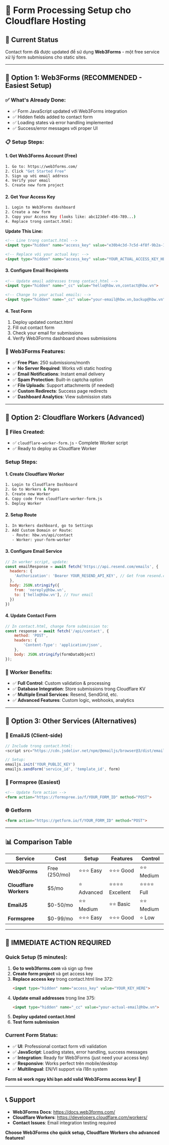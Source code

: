 # 📝 Form Processing Setup cho Cloudflare Hosting

## 🎯 **Current Status**

Contact form đã được updated để sử dụng **Web3Forms** - một free service xử lý form submissions cho static sites.

---

## 🚀 **Option 1: Web3Forms (RECOMMENDED - Easiest Setup)**

### **✅ What's Already Done:**
- ✅ Form JavaScript updated với Web3Forms integration
- ✅ Hidden fields added to contact form
- ✅ Loading states và error handling implemented
- ✅ Success/error messages với proper UI

### **📋 Setup Steps:**

#### **1. Get Web3Forms Account (Free)**
```bash
1. Go to: https://web3forms.com/
2. Click "Get Started Free"  
3. Sign up với email address
4. Verify your email
5. Create new form project
```

#### **2. Get Your Access Key**
```bash
1. Login to Web3Forms dashboard
2. Create a new form
3. Copy your Access Key (looks like: abc123def-456-789...)
4. Replace trong contact.html:
```

**Update This Line:**
```html
<!-- Line trong contact.html -->
<input type="hidden" name="access_key" value="e30b4c3d-7c5d-4f8f-9b2a-1a3c5e7f9b1d">

<!-- Replace với your actual key: -->
<input type="hidden" name="access_key" value="YOUR_ACTUAL_ACCESS_KEY_HERE">
```

#### **3. Configure Email Recipients**
```html
<!-- Update email addresses trong contact.html -->
<input type="hidden" name="_cc" value="hello@hbw.vn,contact@hbw.vn">

<!-- Change to your actual emails: -->
<input type="hidden" name="_cc" value="your-email@hbw.vn,backup@hbw.vn">
```

#### **4. Test Form**
1. Deploy updated contact.html
2. Fill out contact form
3. Check your email for submissions
4. Verify Web3Forms dashboard shows submissions

### **🔧 Web3Forms Features:**
- ✅ **Free Plan**: 250 submissions/month
- ✅ **No Server Required**: Works với static hosting  
- ✅ **Email Notifications**: Instant email delivery
- ✅ **Spam Protection**: Built-in captcha option
- ✅ **File Uploads**: Support attachments (if needed)
- ✅ **Custom Redirects**: Success page redirects
- ✅ **Dashboard Analytics**: View submission stats

---

## 🔧 **Option 2: Cloudflare Workers (Advanced)**

### **📁 Files Created:**
- ✅ `cloudflare-worker-form.js` - Complete Worker script
- ✅ Ready to deploy as Cloudflare Worker

### **Setup Steps:**

#### **1. Create Cloudflare Worker**
```bash
1. Login to Cloudflare Dashboard
2. Go to Workers & Pages
3. Create new Worker
4. Copy code from cloudflare-worker-form.js
5. Deploy Worker
```

#### **2. Setup Route**
```bash
1. In Workers dashboard, go to Settings
2. Add Custom Domain or Route:
   - Route: hbw.vn/api/contact
   - Worker: your-form-worker
```

#### **3. Configure Email Service**
```javascript
// In worker script, update:
const emailResponse = await fetch('https://api.resend.com/emails', {
  headers: {
    'Authorization': 'Bearer YOUR_RESEND_API_KEY', // Get from resend.com
  },
  body: JSON.stringify({
    from: 'noreply@hbw.vn',
    to: ['hello@hbw.vn'], // Your email
  })
})
```

#### **4. Update Contact Form**
```javascript
// In contact.html, change form submission to:
const response = await fetch('/api/contact', {
    method: 'POST',
    headers: {
        'Content-Type': 'application/json',
    },
    body: JSON.stringify(formDataObject)
});
```

### **🔧 Worker Benefits:**
- ✅ **Full Control**: Custom validation & processing
- ✅ **Database Integration**: Store submissions trong Cloudflare KV
- ✅ **Multiple Email Services**: Resend, SendGrid, etc.
- ✅ **Advanced Features**: Custom logic, webhooks, analytics

---

## 🔄 **Option 3: Other Services (Alternatives)**

### **📧 EmailJS (Client-side)**
```javascript
// Include trong contact.html:
<script src="https://cdn.jsdelivr.net/npm/@emailjs/browser@3/dist/email.min.js"></script>

// Setup:
emailjs.init('YOUR_PUBLIC_KEY')
emailjs.sendForm('service_id', 'template_id', form)
```

### **📝 Formspree (Easiest)**
```html
<!-- Update form action -->
<form action="https://formspree.io/f/YOUR_FORM_ID" method="POST">
```

### **🌐 Getform**
```html
<form action="https://getform.io/f/YOUR_FORM_ID" method="POST">
```

---

## 📊 **Comparison Table**

| Service | Cost | Setup | Features | Control |
|---------|------|-------|----------|---------|
| **Web3Forms** | Free (250/mo) | ⭐⭐⭐ Easy | ⭐⭐⭐ Good | ⭐⭐ Medium |
| **Cloudflare Workers** | $5/mo | ⭐ Advanced | ⭐⭐⭐⭐ Excellent | ⭐⭐⭐⭐ Full |
| **EmailJS** | $0-50/mo | ⭐⭐ Medium | ⭐⭐ Basic | ⭐⭐ Medium |
| **Formspree** | $0-99/mo | ⭐⭐⭐ Easy | ⭐⭐⭐ Good | ⭐ Low |

---

## 🚨 **IMMEDIATE ACTION REQUIRED**

### **Quick Setup (5 minutes):**

1. **Go to web3forms.com** và sign up free
2. **Create form project** và get access key  
3. **Replace access key** trong contact.html line 372:
   ```html
   <input type="hidden" name="access_key" value="YOUR_KEY_HERE">
   ```
4. **Update email addresses** trong line 375:
   ```html
   <input type="hidden" name="_cc" value="your-actual-email@hbw.vn">
   ```
5. **Deploy updated contact.html** 
6. **Test form submission**

### **Current Form Status:**
- ✅ **UI**: Professional contact form với validation
- ✅ **JavaScript**: Loading states, error handling, success messages
- ✅ **Integration**: Ready for Web3Forms (just need your access key)
- ✅ **Responsive**: Works perfect trên mobile/desktop
- ✅ **Multilingual**: EN/VI support via i18n system

**Form sẽ work ngay khi bạn add valid Web3Forms access key!** 🚀

---

## 📞 **Support**

- **Web3Forms Docs**: https://docs.web3forms.com/
- **Cloudflare Workers**: https://developers.cloudflare.com/workers/
- **Contact Issues**: Email integration testing required

**Choose Web3Forms cho quick setup, Cloudflare Workers cho advanced features!**